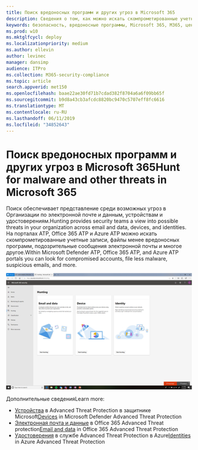 ```yaml
---
title: Поиск вредоносных программ и других угроз в Microsoft 365
description: Сведения о том, как можно искать скомпрометированные учетные записи, менее опасные вредоносные программы, подозрительные сообщения электронной почты и многое другое.
keywords: безопасность, вредоносные программы, Microsoft 365, M365, центр безопасности, поиск, поиск, пакет ATP для защитника, Office 365 ATP, Azure ATP
ms.prod: w10
ms.mktglfcycl: deploy
ms.localizationpriority: medium
ms.author: ellevin
author: levinec
manager: dansimp
audience: ITPro
ms.collection: M365-security-compliance
ms.topic: article
search.appverid: met150
ms.openlocfilehash: baae22ae30fd71b7cdad382f8704a6a6f09bb65f
ms.sourcegitcommit: b9d8a43cb3afcdc8820bc9470c5707eff8fc6616
ms.translationtype: MT
ms.contentlocale: ru-RU
ms.lasthandoff: 06/11/2019
ms.locfileid: "34852643"
---
```

# <a name="hunt-for-malware-and-other-threats-in-microsoft-365"></a><span data-ttu-id="d2dc4-104">Поиск вредоносных программ и других угроз в Microsoft 365</span><span class="sxs-lookup"><span data-stu-id="d2dc4-104">Hunt for malware and other threats in Microsoft 365</span></span>

<span data-ttu-id="d2dc4-105">Поиск обеспечивает представление среди возможных угроз в Организации по электронной почте и данным, устройствам и удостоверениям.</span><span class="sxs-lookup"><span data-stu-id="d2dc4-105">Hunting provides security teams a view into possible threats in your organization across email and data, devices, and identities.</span></span> <span data-ttu-id="d2dc4-106">На порталах ATP, Office 365 ATP и Azure ATP можно искать скомпрометированные учетные записи, файлы менее вредоносных программ, подозрительные сообщения электронной почты и многое другое.</span><span class="sxs-lookup"><span data-stu-id="d2dc4-106">Within Microsoft Defender ATP, Office 365 ATP, and Azure ATP portals you can look for compromised accounts, file less malware, suspicious emails, and more.</span></span>

![Страница "Поиск"](./media/security-docs/hunt.png)

<span data-ttu-id="d2dc4-108">Дополнительные сведения</span><span class="sxs-lookup"><span data-stu-id="d2dc4-108">Learn more:</span></span>

* <span data-ttu-id="d2dc4-109">[Устройства](https://docs.microsoft.com/windows/security/threat-protection/microsoft-defender-atp/advanced-hunting) в Advanced Threat Protection в защитнике Microsoft</span><span class="sxs-lookup"><span data-stu-id="d2dc4-109">[Devices](https://docs.microsoft.com/windows/security/threat-protection/microsoft-defender-atp/advanced-hunting) in Microsoft Defender Advanced Threat Protection</span></span>
* <span data-ttu-id="d2dc4-110">[Электронная почта и данные](https://docs.microsoft.com/en-us/office365/securitycompliance/office-365-atp) в Office 365 Advanced Threat protection</span><span class="sxs-lookup"><span data-stu-id="d2dc4-110">[Email and data](https://docs.microsoft.com/en-us/office365/securitycompliance/office-365-atp) in Office 365 Advanced Threat Protection</span></span>
* <span data-ttu-id="d2dc4-111">[Удостоверения](https://docs.microsoft.com/en-us/azure-advanced-threat-protection/investigate-a-user) в службе Advanced Threat Protection в Azure</span><span class="sxs-lookup"><span data-stu-id="d2dc4-111">[Identities](https://docs.microsoft.com/en-us/azure-advanced-threat-protection/investigate-a-user) in Azure Advanced Threat Protection</span></span>
